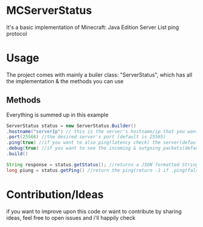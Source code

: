 # MCServerStatus
It's a basic implementation of Minecraft: Java Edition Server List ping protocol

# Usage
The project comes with mainly a builer class: "ServerStatus", which has all the implementation & the methods you can use

## Methods
Everything is summed up in this example

```java
ServerStatus status = new ServerStatus.Builder()
.hostname("serverIp") // this is the server's hostname/ip that you want to ping(default is "localhost")
.port(25566) //the desired server's port (default is 25565)
.ping(true) //if you want to also ping(latency check) the server(default is true)
.debug(true) //if you want to see the incoming & outgoing packets(default is false)
.build()

String response = status.getStatus(); //returns a JSON formatted String (returns Null if failed to fetch status)
long piung = status.getPing() //return the ping(return -1 if .ping(false))

```
# Contribution/Ideas
if you want to improve upon this code or want to contribute by sharing ideas, feel free to open issues and i'll happily check
